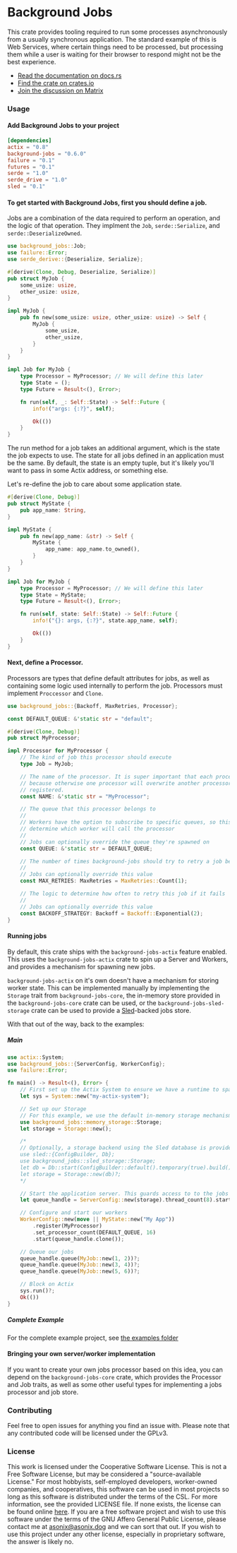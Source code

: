 # Background Jobs

This crate provides tooling required to run some processes asynchronously from a usually
synchronous application. The standard example of this is Web Services, where certain things
need to be processed, but processing them while a user is waiting for their browser to respond
might not be the best experience.

- [Read the documentation on docs.rs](https://docs.rs/background-jobs)
- [Find the crate on crates.io](https://crates.io/crates/background-jobs)
- [Join the discussion on Matrix](https://matrix.to/#/!vZKoAKLpHaFIWjRxpT:asonix.dog?via=asonix.dog)

### Usage
#### Add Background Jobs to your project
```toml
[dependencies]
actix = "0.8"
background-jobs = "0.6.0"
failure = "0.1"
futures = "0.1"
serde = "1.0"
serde_drive = "1.0"
sled = "0.1"
```

#### To get started with Background Jobs, first you should define a job.
Jobs are a combination of the data required to perform an operation, and the logic of that
operation. They implment the `Job`, `serde::Serialize`, and `serde::DeserializeOwned`.

```rust
use background_jobs::Job;
use failure::Error;
use serde_derive::{Deserialize, Serialize};

#[derive(Clone, Debug, Deserialize, Serialize)]
pub struct MyJob {
    some_usize: usize,
    other_usize: usize,
}

impl MyJob {
    pub fn new(some_usize: usize, other_usize: usize) -> Self {
        MyJob {
            some_usize,
            other_usize,
        }
    }
}

impl Job for MyJob {
    type Processor = MyProcessor; // We will define this later
    type State = ();
    type Future = Result<(), Error>;

    fn run(self, _: Self::State) -> Self::Future {
        info!("args: {:?}", self);

        Ok(())
    }
}
```

The run method for a job takes an additional argument, which is the state the job expects to
use. The state for all jobs defined in an application must be the same. By default, the state
is an empty tuple, but it's likely you'll want to pass in some Actix address, or something
else.

Let's re-define the job to care about some application state.

```rust
#[derive(Clone, Debug)]
pub struct MyState {
    pub app_name: String,
}

impl MyState {
    pub fn new(app_name: &str) -> Self {
        MyState {
            app_name: app_name.to_owned(),
        }
    }
}

impl Job for MyJob {
    type Processor = MyProcessor; // We will define this later
    type State = MyState;
    type Future = Result<(), Error>;

    fn run(self, state: Self::State) -> Self::Future {
        info!("{}: args, {:?}", state.app_name, self);

        Ok(())
    }
}
```

#### Next, define a Processor.
Processors are types that define default attributes for jobs, as well as containing some logic
used internally to perform the job. Processors must implement `Proccessor` and `Clone`.

```rust
use background_jobs::{Backoff, MaxRetries, Processor};

const DEFAULT_QUEUE: &'static str = "default";

#[derive(Clone, Debug)]
pub struct MyProcessor;

impl Processor for MyProcessor {
    // The kind of job this processor should execute
    type Job = MyJob;

    // The name of the processor. It is super important that each processor has a unique name,
    // because otherwise one processor will overwrite another processor when they're being
    // registered.
    const NAME: &'static str = "MyProcessor";

    // The queue that this processor belongs to
    //
    // Workers have the option to subscribe to specific queues, so this is important to
    // determine which worker will call the processor
    //
    // Jobs can optionally override the queue they're spawned on
    const QUEUE: &'static str = DEFAULT_QUEUE;

    // The number of times background-jobs should try to retry a job before giving up
    //
    // Jobs can optionally override this value
    const MAX_RETRIES: MaxRetries = MaxRetries::Count(1);

    // The logic to determine how often to retry this job if it fails
    //
    // Jobs can optionally override this value
    const BACKOFF_STRATEGY: Backoff = Backoff::Exponential(2);
}
```

#### Running jobs
By default, this crate ships with the `background-jobs-actix` feature enabled. This uses the
`background-jobs-actix` crate to spin up a Server and Workers, and provides a mechanism for
spawning new jobs.

`background-jobs-actix` on it's own doesn't have a mechanism for storing worker state. This
can be implemented manually by implementing the `Storage` trait from `background-jobs-core`,
the in-memory store provided in the `background-jobs-core` crate can be used, or the
`background-jobs-sled-storage` crate can be used to provide a
[Sled](https://github.com/spacejam/sled)-backed jobs store.

With that out of the way, back to the examples:

##### Main
```rust
use actix::System;
use background_jobs::{ServerConfig, WorkerConfig};
use failure::Error;

fn main() -> Result<(), Error> {
    // First set up the Actix System to ensure we have a runtime to spawn jobs on.
    let sys = System::new("my-actix-system");

    // Set up our Storage
    // For this example, we use the default in-memory storage mechanism
    use background_jobs::memory_storage::Storage;
    let storage = Storage::new();

    /*
    // Optionally, a storage backend using the Sled database is provided
    use sled::{ConfigBuilder, Db};
    use background_jobs::sled_storage::Storage;
    let db = Db::start(ConfigBuilder::default().temporary(true).build())?;
    let storage = Storage::new(db)?;
    */

    // Start the application server. This guards access to to the jobs store
    let queue_handle = ServerConfig::new(storage).thread_count(8).start();

    // Configure and start our workers
    WorkerConfig::new(move || MyState::new("My App"))
        .register(MyProcessor)
        .set_processor_count(DEFAULT_QUEUE, 16)
        .start(queue_handle.clone());

    // Queue our jobs
    queue_handle.queue(MyJob::new(1, 2))?;
    queue_handle.queue(MyJob::new(3, 4))?;
    queue_handle.queue(MyJob::new(5, 6))?;

    // Block on Actix
    sys.run()?;
    Ok(())
}
```

##### Complete Example
For the complete example project, see [the examples folder](https://git.asonix.dog/Aardwolf/background-jobs/src/branch/master/examples/actix-example)

#### Bringing your own server/worker implementation
If you want to create your own jobs processor based on this idea, you can depend on the
`background-jobs-core` crate, which provides the Processor and Job traits, as well as some
other useful types for implementing a jobs processor and job store.

### Contributing
Feel free to open issues for anything you find an issue with. Please note that any contributed code will be licensed under the GPLv3.

### License
This work is licensed under the Cooperative Software License. This is not a Free Software
License, but may be considered a "source-available License." For most hobbyists, self-employed
developers, worker-owned companies, and cooperatives, this software can be used in most
projects so long as this software is distributed under the terms of the CSL. For more
information, see the provided LICENSE file. If none exists, the license can be found online
[here](https://lynnesbian.space/csl/). If you are a free software project and wish to use this
software under the terms of the GNU Affero General Public License, please contact me at
[asonix@asonix.dog](mailto:asonix@asonix.dog) and we can sort that out. If you wish to use this
project under any other license, especially in proprietary software, the answer is likely no.
